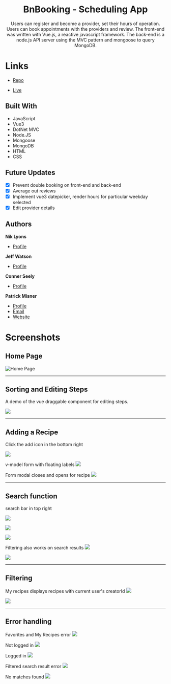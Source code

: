 
<h1 align="center"><project-name> BnBooking - Scheduling App</h1>

<p align="center"><project-description>Users can register and become a provider, set their hours of operation. Users can book appointments with the providers and review. The front-end was written with Vue.js, a reactive javascript framework. The back-end is a node.js API server using the MVC pattern and mongoose to query MongoDB.</p>

# Links

- [Repo](https://github.com/patrick-misner/bnbooking1 "Repository")

- [Live](https://bnbooking.herokuapp.com/#/ "Live View")


## Built With


- JavaScript
- Vue3
- DotNet MVC
- Node.JS
- Mongoose
- MongoDB
- HTML
- CSS

## Future Updates

- [x] Prevent double booking on front-end and back-end
- [x] Average out reviews
- [x] Implement vue3 datepicker, render hours for particular weekday selected
- [x] Edit provider details

## Authors

**Nik Lyons**

- [Profile](https://github.com/patrick-misner "Nik Lyons")

**Jeff Watson**

- [Profile](https://github.com/patrick-misner "Jeff Watson")


**Conner Seely**

- [Profile](https://github.com/patrick-misner "Conner Seely")


**Patrick Misner**

- [Profile](https://github.com/patrick-misner "Patrick Misner")
- [Email](mailto:misner.patrick@gmail.com?subject=Hi "Hi!")
- [Website](https://patrick-misner.github.io/ "Patrick Misner")

# Screenshots

## Home Page

![Home Page](/allspice.client/src/assets/img/homepage.png)

---

## Sorting and Editing Steps

A demo of the vue draggable component for editing steps.

![](/allspice.client/src/assets/img/editsteps.gif)

---

## Adding a Recipe

Click the add icon in the bottom right

![](/allspice.client/src/assets/img/createrecipestep1.png)

v-model form with floating labels
![](/allspice.client/src/assets/img/createrecipestep2.png)

Form modal closes and opens for recipe 
![](/allspice.client/src/assets/img/createrecipestep3.png)




- - -
## Search function

search bar in top right

![](/allspice.client/src/assets/img/searchresults1.png)

![](/allspice.client/src/assets/img/searchresults2.png)

![](/allspice.client/src/assets/img/searchresults3.png)

Filtering also works on search results
![](/allspice.client/src/assets/img/searchresults4.png)


![](/allspice.client/src/assets/img/searchresults5.png)

---

## Filtering


My recipes displays recipes with current user's creatorId
![](/allspice.client/src/assets/img/filterstep2.png)

![](/allspice.client/src/assets/img/filterstep3.png)

---

## Error handling

Favorites and My Recipes error
![](/allspice.client/src/assets/img/error1.png)

Not logged in
![](/allspice.client/src/assets/img/error2.png)

Logged in
![](/allspice.client/src/assets/img/error3.png)

Filtered search result error
![](/allspice.client/src/assets/img/error4.png)

No matches found
![](/allspice.client/src/assets/img/error5.png)
